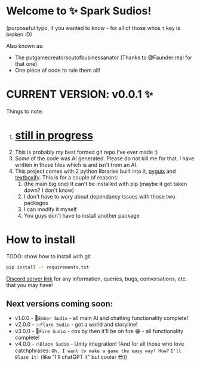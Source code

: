 # Welcome to ✨ Spark Sudios!
(purposeful typo, if you wanted to know - for all of those whos `t` key is broken :D)

Also known as:
 - The putgamecreatorsoutofbusinessanator (Thanks to @Faunder.real for that one)
 - One piece of code to rule them all!

# CURRENT VERSION: v0.0.1 ✨

Things to note:
1. # **<u>still in progress</u>**
3. This is probably my best formed git repo I've ever made :)
4. *Some* of the code was AI generated. Please do not kill me for that. I have written in those files which is and isn't from an AI.
5. This project comes with 2 python libraries built into it, [pyguix](https://github.com/DarthData410/PyGames-pyguix) and [textboxify](https://github.com/hnrkcode/TextBoxify/tree/master). This is for a couple of reasons:
    1. (the main big one) It can't be installed with pip (maybe it got taken down? I don't know)
    2. I don't have to wory about dependancy issues with those two packages
    3. I can modify it myself
    4. You guys don't have to install another package

# How to install
TODO: show how to install with git
```bash
pip install -r requirements.txt
```

[Discord server link](https://discord.gg/9zrGKtF6Cs) for any information, queries, bugs, conversations, etc. that you may have!

## Next versions coming soon:
 - v1.0.0 - 🔶`Ember Sudio` - all main AI and chatting functionality complete!
 - v2.0.0 - 💥`Flare Sudio` - got a world and storyline!
 - v3.0.0 - 🌋`Fire Sudio` - cos by then it'll be on fire :grin: - all functionality complete!
 - v4.0.0 - 🔥`Blaze Sudio` - Unity integration! (And for all those who love catchphrases: `Oh, I want to make a game the easy way! How?` `I'll Blaze it!` (like "I'll chatGPT it" but cooler 😎))

